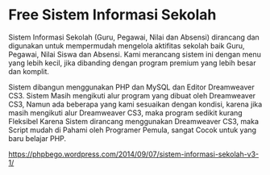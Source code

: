 # Free Sistem Informasi Sekolah

Sistem Informasi Sekolah (Guru, Pegawai, Nilai dan Absensi) dirancang dan digunakan untuk mempermudah mengelola aktifitas sekolah baik Guru, Pegawai, Nilai Siswa dan Absensi. Kami merancang sistem ini dengan menu yang lebih kecil, jika dibanding dengan program premium yang lebih besar dan komplit.

Sistem dibangun menggunakan PHP dan MySQL dan Editor Dreamweaver CS3.
Sistem Masih mengikuti alur program yang dibuat oleh Dreamweaver CS3, Namun ada beberapa yang kami sesuaikan dengan kondisi, karena jika masih mengikuti alur Dreamweaver CS3, maka program sedikit kurang Fleksibel
Karena Sistem dirancang menggunakan Dreamweaver CS3, maka Script mudah di Pahami oleh Programer Pemula, sangat Cocok untuk yang baru belajar PHP.

https://phpbego.wordpress.com/2014/09/07/sistem-informasi-sekolah-v3-1/
